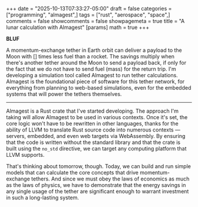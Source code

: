 +++
date = "2025-10-13T07:33:27-05:00"
draft = false
categories = ["programming", "almagest",]
tags = ["rust", "aerospace", "space",]
comments = false
showcomments = false
showpagemeta = true
title = "A lunar calculation with Almagest"
[params]
  math = true
+++

**BLUF**

A momentum-exchange tether in Earth orbit can deliver a payload to the Moon with [] times less fuel than a rocket. The savings multiply when there's another tether around the Moon to send a payload back, if only for the fact that we do not have to send fuel (mass) for the return trip. I'm developing a simulation tool called Almagest to run tether calculations. Almagest is the foundational piece of software for this tether network, for everything from planning to web-based simulations, even for the embedded systems that will power the tethers themselves.

* * *

Almagest is a Rust crate that I've started developing. The approach I'm taking will allow Almagest to be used in various contexts. Once it's set, the core logic won't have to be rewritten in other languages, thanks for the ability of LLVM to translate Rust source code into numerous contexts &mdash; servers, embedded, and even web targets via WebAssembly. By ensuring that the code is written without the standard library and that the crate is built using the `no_std` directive, we can target any computing platform that LLVM supports.

That's thinking about tomorrow, though. Today, we can build and run simple models that can calculate the core concepts that drive momentum-exchange tethers. And since we must obey the laws of economics as much as the laws of physics, we have to demonstrate that the energy savings in any single usage of the tether are significant enough to warrant investment in such a long-lasting system.
